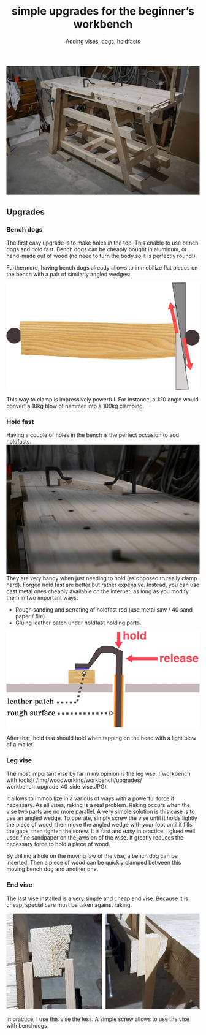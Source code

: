 ﻿---
layout: post
title: simple upgrades for the beginner’s workbench
subtitle: Adding vises, dogs, holdfasts
tags: [woodworking, project, design]
category: woodworking
bigimg: /img/woodworking/workbench/upgrades/workbench_upgrade_10_all.JPG
---
![workbench with tools](/img/woodworking/workbench/upgrades/workbench_upgrade_10_all.JPG)

## Upgrades ##

### Bench dogs ###
The first easy upgrade is to make holes in the top. 
This enable to use bench dogs and hold fast.
Bench dogs can be cheaply bought in aluminum, or hand-made out of wood 
(no need to turn the body so it is perfectly round!).

Furthermore, having bench dogs already allows to immobilize flat pieces on the bench with a pair of similarly angled wedges:

![workbench with tools](/img/woodworking/workbench/upgrades/bench_dog_angled_hold.jpg)

This way to clamp is impressively powerful. For instance, a 1:10 angle would convert a 10kg blow of hammer into a 100kg clamping.

### Hold fast ##
Having a couple of holes in the bench is the perfect occasion to add holdfasts.
![holdfast picture](/img/woodworking/workbench/upgrades/workbench_upgrade_50_hold_fast.JPG)
They are very handy when just needing to hold (as opposed to really clamp hard).
Forged hold fast are better but rather expensive. Instead, you can use cast metal ones cheaply available on the internet, as long as you modify them in two important ways:
- Rough sanding and serrating of holdfast rod (use metal saw / 40 sand paper / file).
- Gluing leather patch under holdfast holding parts.

![holdfast schema](/img/woodworking/workbench/upgrades/holdfast.jpg)

After that, hold fast should hold when tapping on the head with a light blow of a mallet.  


### Leg vise ###
The most important vise by far in my opinion is the leg vise.
![workbench with tools]( /img/woodworking/workbench/upgrades/ workbench_upgrade_40_side_vise.JPG)

It allows to immobilize in a various of ways with a powerful force if necessary.
As all vises, raking is a real problem. 
Raking occurs when the vise two parts are no more parallel. 
A very simple solution is this case is to use an angled wedge.
To operate, simply screw the vise until it holds lightly the piece of wood, then move the angled wedge with your foot until it fills the gaps, then tighten the screw.
It is fast and easy in practice.
I glued well used fine sandpaper on the jaws on of the wise. 
It greatly reduces the necessary force to hold a piece of wood.

By drilling a hole on the moving jaw of the vise, a bench dog can be inserted. Then a piece of wood can be quickly clamped between this moving bench dog and another one. 


### End vise ###
The last vise installed is a very simple and cheap end vise.
Because it is cheap, special care must be taken against raking.

![racking in vise](/img/woodworking/workbench/upgrades/end_vise_racking/end_wise_racking.jpg)

In practice, I use this vise the less.
A simple screw allows to use the vise with benchdogs
